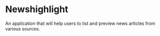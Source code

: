 # Newshighlight
An application that will help users to list and preview news articles from various sources.   
